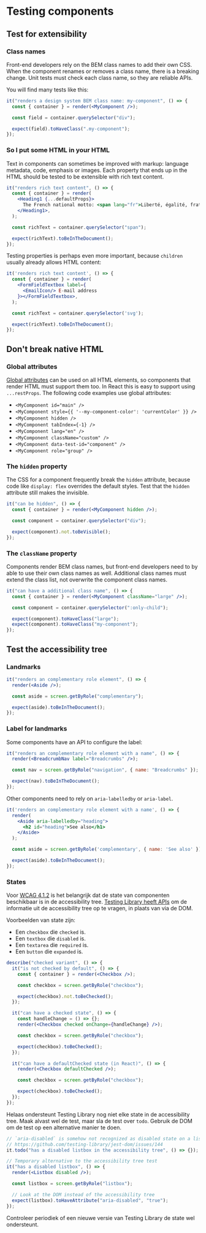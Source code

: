 <!-- @license CC0-1.0 -->

# Testing components

## Test for extensibility

### Class names

Front-end developers rely on the BEM class names to add their own CSS. When the component renames or removes a class name, there is a breaking change. Unit tests must check each class name, so they are reliable APIs.

You will find many tests like this:

```jsx
it("renders a design system BEM class name: my-component", () => {
  const { container } = render(<MyComponent />);

  const field = container.querySelector("div");

  expect(field).toHaveClass(".my-component");
});
```

### So I put some HTML in your HTML

Text in components can sometimes be improved with markup: language metadata, code, emphasis or images. Each property that ends up in the HTML should be tested to be extensible with rich text content.

```jsx
it("renders rich text content", () => {
  const { container } = render(
    <Heading1 {...defaultProps}>
      The French national motto: <span lang="fr">Liberté, égalité, fraternité</span>
    </Heading1>,
  );

  const richText = container.querySelector("span");

  expect(richText).toBeInTheDocument();
});
```

Testing properties is perhaps even more important, because `children` usually already allows HTML content:

```jsx
it('renders rich text content', () => {
  const { container } = render(
    <FormFieldTextbox label={
      <EmailIcon/> E-mail address
    }></FormFieldTextbox>,
  );

  const richText = container.querySelector('svg');

  expect(richText).toBeInTheDocument();
});
```

## Don't break native HTML

### Global attributes

[Global attributes](https://developer.mozilla.org/en-US/docs/Web/HTML/Global_attributes) can be used on all HTML elements, so components that render HTML must support them too. In React this is easy to support using `...restProps`. The following code examples use global attributes:

- `<MyComponent id="main" />`
- `<MyComponent style={{ '--my-component-color': 'currentColor' }} />`
- `<MyComponent hidden />`
- `<MyComponent tabIndex={-1} />`
- `<MyComponent lang="en" />`
- `<MyComponent className="custom" />`
- `<MyComponent data-test-id="component" />`
- `<MyComponent role="group" />`

### The `hidden` property

The CSS for a component frequently break the `hidden` attribute, because code like `display: flex` overrides the default styles. Test that the `hidden` attribute still makes the invisible.

```jsx
it("can be hidden", () => {
  const { container } = render(<MyComponent hidden />);

  const component = container.querySelector("div");

  expect(component).not.toBeVisible();
});
```

### The `className` property

Components render BEM class names, but front-end developers need to by able to use their own class names as well. Additional class names must extend the class list, not overwrite the component class names.

```jsx
it("can have a additional class name", () => {
  const { container } = render(<MyComponent className="large" />);

  const component = container.querySelector(":only-child");

  expect(component).toHaveClass("large");
  expect(component).toHaveClass("my-component");
});
```

## Test the accessibility tree

### Landmarks

```jsx
it("renders an complementary role element", () => {
  render(<Aside />);

  const aside = screen.getByRole("complementary");

  expect(aside).toBeInTheDocument();
});
```

### Label for landmarks

Some components have an API to configure the label:

```jsx
it("renders an complementary role element with a name", () => {
  render(<BreadcrumbNav label="Breadcrumbs" />);

  const nav = screen.getByRole("navigation", { name: "Breadcrumbs" });

  expect(nav).toBeInTheDocument();
});
```

Other components need to rely on `aria-labelledby` or `aria-label`.

```jsx
it('renders an complementary role element with a name', () => {
  render(
    <Aside aria-labelledby="heading">
      <h2 id="heading">See also</h1>
    </Aside>
  );

  const aside = screen.getByRole('complementary', { name: 'See also' });

  expect(aside).toBeInTheDocument();
});
```

### States

Voor [WCAG 4.1.2](https://nldesignsystem.nl/wcag/4.1.2) is het belangrijk dat de state van componenten beschikbaar is in de accessibility tree. [Testing Library heeft APIs](https://testing-library.com/docs/queries/byrole) om de informatie uit de accessibility tree op te vragen, in plaats van via de DOM.

Voorbeelden van state zijn:

- Een `checkbox` die `checked` is.
- Een `textbox` die `disabled` is.
- Een `textarea` die `required` is.
- Een `button` die `expanded` is.

```jsx
describe("checked variant", () => {
  it("is not checked by default", () => {
    const { container } = render(<Checkbox />);

    const checkbox = screen.getByRole("checkbox");

    expect(checkbox).not.toBeChecked();
  });

  it("can have a checked state", () => {
    const handleChange = () => {};
    render(<Checkbox checked onChange={handleChange} />);

    const checkbox = screen.getByRole("checkbox");

    expect(checkbox).toBeChecked();
  });

  it("can have a defaultChecked state (in React)", () => {
    render(<Checkbox defaultChecked />);

    const checkbox = screen.getByRole("checkbox");

    expect(checkbox).toBeChecked();
  });
});
```

Helaas ondersteunt Testing Library nog niet elke state in de accessibility tree. Maak alvast wel de test, maar sla de test over `todo`. Gebruik de DOM om de test op een alternative manier te doen.

```jsx
// `aria-disabled` is somehow not recognized as disabled state on a listbox by Testing Library
// https://github.com/testing-library/jest-dom/issues/144
it.todo("has a disabled listbox in the accessibility tree", () => {});

// Temporary alternative to the accessibility tree test
it("has a disabled listbox", () => {
  render(<Listbox disabled />);

  const listbox = screen.getByRole("listbox");

  // Look at the DOM instead of the accessibility tree
  expect(listbox).toHaveAttribute("aria-disabled", "true");
});
```

Controleer periodiek of een nieuwe versie van Testing Library de state wel ondersteunt.
